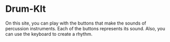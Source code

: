 # Drum-KIt

On this site, you can play with the buttons that make the sounds of percussion instruments. 
Each of the buttons represents its sound. 
Also, you can use the keyboard to create a rhythm.
